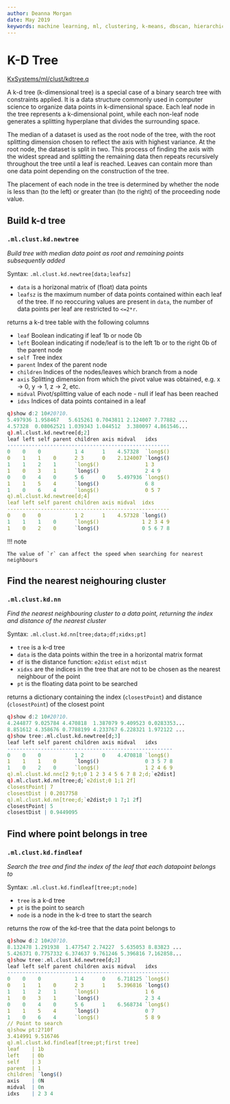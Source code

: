 ```yaml
---
author: Deanna Morgan
date: May 2019
keywords: machine learning, ml, clustering, k-means, dbscan, hierarchical, cure
---
```


# <i class="fas fa-share-alt"></i> K-D Tree

<i class="fab fa-github"></i>
[KxSystems/ml/clust/kdtree.q](https://github.com/kxsystems/ml/clust/kdtree.q)

A k-d tree (k-dimensional tree) is a special case of a binary search tree with constraints applied. It is a data structure commonly used in computer science to organize data points in k-dimensional space. Each leaf node in the tree represents a k-dimensional point, while each non-leaf node generates a splitting hyperplane that divides the surrounding space.

The median of a dataset is used as the root node of the tree, with the root splitting dimension chosen to reflect the axis with highest variance. At the root node, the dataset is split in two. This process of finding the axis with the widest spread and splitting the remaining data then repeats recursively throughout the tree until a leaf is reached. Leaves can contain more than one data point depending on the construction of the tree.

The placement of each node in the tree is determined by whether the node is less than (to the left) or greater than (to the right) of the proceeding node value.

## Build k-d tree

### `.ml.clust.kd.newtree`

_Build tree with median data point as root and remaining points subsequently added_

Syntax: `.ml.clust.kd.newtree[data;leafsz]`

-   `data` is a horizonal matrix of (float) data points
-   `leafsz` is the maximum number of data points contained within each leaf of the tree. If no reoccuring values are present in `data`, the number of data points per leaf are restricted to `<=2*r`. 

returns a k-d tree table with the following columns

- `leaf` Boolean indicating if leaf 1b or node 0b
- `left` Boolean indicating if node/leaf is to the left 1b or to the right 0b of the parent node
- `self `Tree index
- `parent` Index of the parent node
- `children` Indices of the nodes/leaves which branch from a node
- `axis` Splitting dimension from which the pivot value was obtained, e.g. x -> 0, y -> 1, z -> 2, etc.
- `midval` Pivot/splitting value of each node - null if leaf has been reached
- `idxs` Indices of data points contained in a leaf

```q
q)show d:2 10#20?10.
5.497936 1.958467   5.615261 0.7043811 2.124007 7.77882 ...
4.57328  0.08062521 1.039343 1.044512  3.380097 4.861546...
q).ml.clust.kd.newtree[d;2]
leaf left self parent children axis midval   idxs    
-----------------------------------------------------
0    0    0           1 4      1    4.57328  `long$()
0    1    1    0      2 3      0    2.124007 `long$()
1    1    2    1      `long$()               1 3     
1    0    3    1      `long$()               2 4 9   
0    0    4    0      5 6      0    5.497936 `long$()
1    1    5    4      `long$()               6 8     
1    0    6    4      `long$()               0 5 7   
q).ml.clust.kd.newtree[d;4]
leaf left self parent children axis midval  idxs     
-----------------------------------------------------
0    0    0           1 2      1    4.57328 `long$() 
1    1    1    0      `long$()              1 2 3 4 9
1    0    2    0      `long$()              0 5 6 7 8
```


!!! note

	The value of `r` can affect the speed when searching for nearest neighbours


## Find the nearest neighouring cluster

### `.ml.clust.kd.nn`

_Find the nearest neighbouring cluster to a data point, returning the index and distance of the nearest cluster_

Syntax: `.ml.clust.kd.nn[tree;data;df;xidxs;pt]`

-   `tree` is a k-d tree
-   `data` is the data points within the tree in a horizontal matrix format
-   `df` is the distance function: `e2dist` `edist` `mdist`
-   `xidxs` are the indices in the tree that are not to be chosen as the nearest neighbour of the point
-   `pt` is the floating data point to be searched

returns a dictionary containing the index (`closestPoint`) and distance (`closestPoint`) of the closest point

```q
q)show d:2 10#20?10.
4.244877 9.025784 4.470818  1.387079 9.409523 0.0283353...
8.851612 4.358676 0.7788199 4.233767 6.228321 1.972122 ...
q)show tree:.ml.clust.kd.newtree[d;3]
leaf left self parent children axis midval   idxs     
------------------------------------------------------
0    0    0           1 2      0    4.470818 `long$() 
1    1    1    0      `long$()               0 3 5 7 8
1    0    2    0      `long$()               1 2 4 6 9
q).ml.clust.kd.nnc[2 9;t;0 1 2 3 4 5 6 7 8 2;d;`e2dist]
q).ml.clust.kd.nn[tree;d;`e2dist;0 1;1 2f]
closestPoint| 7
closestDist | 0.2017758
q).ml.clust.kd.nn[tree;d;`e2dist;0 1 7;1 2f]
closestPoint| 5
closestDist | 0.9449095
```

## Find where point belongs in tree

### `.ml.clust.kd.findleaf`

_Search the tree and find the index of the leaf that each datapoint belongs to_

Syntax: `.ml.clust.kd.findleaf[tree;pt;node]`

-   `tree` is a k-d tree
-   `pt` is the point to search
-   `node` is a node in the k-d tree to start the search

returns the row of the kd-tree that the data point belongs to

```q
q)show d:2 10#20?10.
8.132478 1.291938  1.477547 2.74227  5.635053 8.83823 ...
5.426371 0.7757332 6.374637 9.761246 5.396816 7.162858...
q)show tree:.ml.clust.kd.newtree[d;2]
leaf left self parent children axis midval   idxs    
-----------------------------------------------------
0    0    0           1 4      0    6.718125 `long$()
0    1    1    0      2 3      1    5.396816 `long$()
1    1    2    1      `long$()               1 6     
1    0    3    1      `long$()               2 3 4   
0    0    4    0      5 6      1    6.568734 `long$()
1    1    5    4      `long$()               0 7     
1    0    6    4      `long$()               5 8 9   
// Point to search
q)show pt:2?10f
3.414991 9.516746
q).ml.clust.kd.findleaf[tree;pt;first tree]
leaf    | 1b
left    | 0b
self    | 3
parent  | 1
children| `long$()
axis    | 0N
midval  | 0n
idxs    | 2 3 4
```
